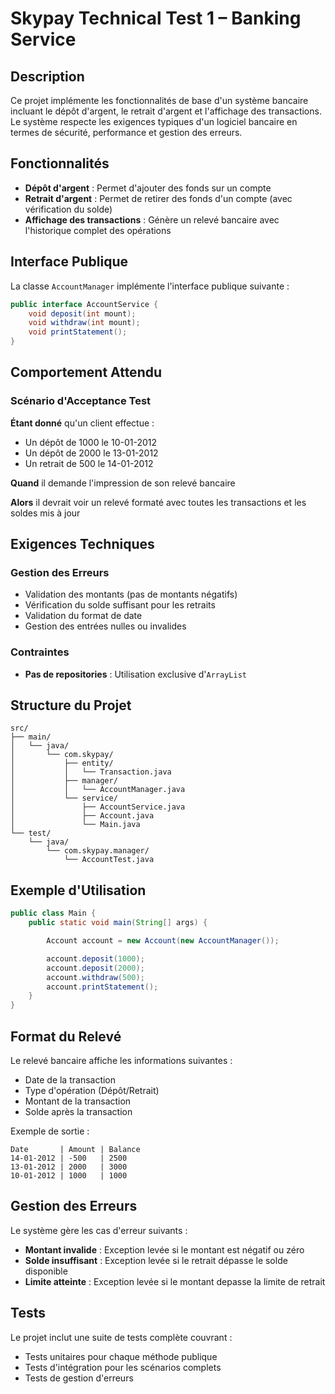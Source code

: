 # Skypay Technical Test 1 – Banking Service


## Description

Ce projet implémente les fonctionnalités de base d'un système bancaire incluant le dépôt d'argent, le retrait d'argent et l'affichage des transactions. Le système respecte les exigences typiques d'un logiciel bancaire en termes de sécurité, performance et gestion des erreurs.

## Fonctionnalités

- **Dépôt d'argent** : Permet d'ajouter des fonds sur un compte
- **Retrait d'argent** : Permet de retirer des fonds d'un compte (avec vérification du solde)
- **Affichage des transactions** : Génère un relevé bancaire avec l'historique complet des opérations

## Interface Publique

La classe `AccountManager` implémente l'interface publique suivante :

```java
public interface AccountService {
    void deposit(int mount);
    void withdraw(int mount);
    void printStatement();
}
```

## Comportement Attendu

### Scénario d'Acceptance Test

**Étant donné** qu'un client effectue :
- Un dépôt de 1000 le 10-01-2012
- Un dépôt de 2000 le 13-01-2012
- Un retrait de 500 le 14-01-2012

**Quand** il demande l'impression de son relevé bancaire

**Alors** il devrait voir un relevé formaté avec toutes les transactions et les soldes mis à jour

## Exigences Techniques

### Gestion des Erreurs
- Validation des montants (pas de montants négatifs)
- Vérification du solde suffisant pour les retraits
- Validation du format de date
- Gestion des entrées nulles ou invalides

### Contraintes
- **Pas de repositories** : Utilisation exclusive d'`ArrayList`

## Structure du Projet

```
src/
├── main/
│   └── java/
│       └── com.skypay/
│           ├── entity/
│           │   └── Transaction.java
│           ├── manager/
│           │   └── AccountManager.java
│           └── service/
│               ├── AccountService.java
│               ├── Account.java
│               └── Main.java
└── test/
    └── java/
        └── com.skypay.manager/
            └── AccountTest.java

```


## Exemple d'Utilisation

```java
public class Main {
    public static void main(String[] args) {

        Account account = new Account(new AccountManager());

        account.deposit(1000);
        account.deposit(2000);
        account.withdraw(500);
        account.printStatement();
    }
}
```

## Format du Relevé

Le relevé bancaire affiche les informations suivantes :
- Date de la transaction
- Type d'opération (Dépôt/Retrait)
- Montant de la transaction
- Solde après la transaction

Exemple de sortie :
```
Date       | Amount | Balance
14-01-2012 | -500   | 2500
13-01-2012 | 2000   | 3000
10-01-2012 | 1000   | 1000
```

## Gestion des Erreurs

Le système gère les cas d'erreur suivants :
- **Montant invalide** : Exception levée si le montant est négatif ou zéro
- **Solde insuffisant** : Exception levée si le retrait dépasse le solde disponible
- **Limite atteinte** : Exception levée si le montant depasse la limite de retrait

## Tests

Le projet inclut une suite de tests complète couvrant :
- Tests unitaires pour chaque méthode publique
- Tests d'intégration pour les scénarios complets
- Tests de gestion d'erreurs
